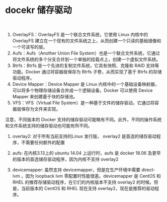 #  docekr 储存驱动 

​	

1. OverlayFS：OverlayFS 是一个联合文件系统，它使用 Linux 内核中的 OverlayFS 建立在一个现有的文件系统之上，从而创建一个只读的基础镜像和一个可读写的层。
2. Aufs：Aufs（Another Union File System）也是一个联合文件系统，它通过将文件系统的多个分支合并到一个单独的挂载点上，创建一个虚拟文件系统。
3. Btrfs：Btrfs 是一个先进的复制文件系统，它具有快照、克隆和 RAID 支持等功能。Docker 通过将容器层保存为 Btrfs 子卷，从而实现了基于 Btrfs 的存储驱动程序。
4. Device Mapper：Device Mapper 是 Linux 内核中的一个基础设备映射器，可以将多个物理存储设备合并成一个逻辑设备。Docker 可以使用 Device Mapper 来创建基于块的存储池。
5. VFS：VFS（Virtual File System）是一种基于文件的储存驱动，它通过将容器层保存为文件来实现。

注意，不同版本的 Docker 支持的储存驱动可能略有不同。此外，不同的操作系统和文件系统支持的储存驱动也可能有所不同。



 1. overlay2: 对于所有当前支持的Linux 发行版， overlay2 是首选的储存驱动程序，不需要任何额外的配置
 2. aufs: 在内核3.13上的 ubuntu 14.04 上运行时，aufs 是 docker 18.06 及更早的版本的首选储存驱动程序，因为内核不支持 overlay2

 3. devicemapper: 虽然支持 devicemapper，但是在生产环境中需要 direct-lvm ，因为 loopback lvm 零配置时性能很差。devicemapper 是 CentOS 和 RHEL 的推荐存储驱动程序，在它们的内核版本不支持 overlay2 的时候。但是，当前版本的 CentOS 和 RHEL 现在支持 overlay2，现在是推荐的驱动程序。



